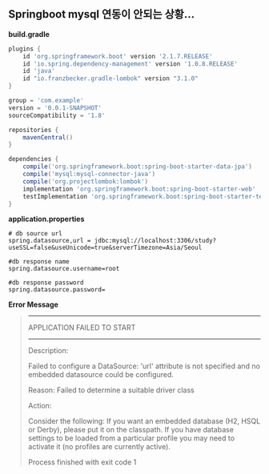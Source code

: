 ## Springboot mysql 연동이 안되는 상황...

**build.gradle**

``` groovy
plugins {
	id 'org.springframework.boot' version '2.1.7.RELEASE'
	id 'io.spring.dependency-management' version '1.0.8.RELEASE'
	id 'java'
	id "io.franzbecker.gradle-lombok" version "3.1.0"
}

group = 'com.example'
version = '0.0.1-SNAPSHOT'
sourceCompatibility = '1.8'

repositories {
	mavenCentral()
}

dependencies {
	compile('org.springframework.boot:spring-boot-starter-data-jpa')
	compile('mysql:mysql-connector-java')
    compile('org.projectlombok:lombok')
	implementation 'org.springframework.boot:spring-boot-starter-web'
	testImplementation 'org.springframework.boot:spring-boot-starter-test'
}

```



**application.properties**

``` properties
# db source url
spring.datasource,url = jdbc:mysql://localhost:3306/study?useSSL=false&useUnicode=true&serverTimezone=Asia/Seoul

#db response name
spring.datasource.username=root

#db response password
spring.datasource.password=

```



**Error Message**

>***************************
>APPLICATION FAILED TO START
>***************************
>
>Description:
>
>Failed to configure a DataSource: 'url' attribute is not specified and no embedded datasource could be configured.
>
>Reason: Failed to determine a suitable driver class
>
>
>Action:
>
>Consider the following:
>	If you want an embedded database (H2, HSQL or Derby), please put it on the classpath.
>	If you have database settings to be loaded from a particular profile you may need to activate it (no profiles are currently active).
>
>
>Process finished with exit code 1

